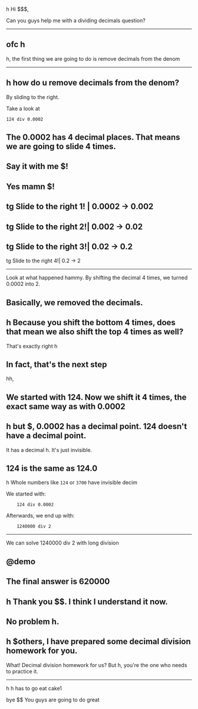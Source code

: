 h 
Hi $$$,

Can you guys help me with a dividing decimals question?

----------------
ofc h 
----------------

h, the first thing we are going to do is remove decimals from the denom

----------------
h how do u remove decimals from the denom?
----------------
By sliding to the right.

Take a look at

    124 div 0.0002

The 0.0002 has 4 decimal places.
That means we are going to slide 4 times.
----------------

Say it with me $!
----------------
Yes mamn $!
----------------
tg Slide to the right 1! | 0.0002 -> 0.002
----------------
tg Slide to the right 2!| 0.002 -> 0.02
----------------
tg Slide to the right 3!| 0.02 -> 0.2
----------------
tg Slide to the right 4!| 0.2 -> 2

----------------
Look at what happened hammy.
By shifting the decimal 4 times, we turned 0.0002 into 2.

Basically, we removed the decimals.
----------------
h Because you shift the bottom 4 times, does that mean we also shift the top 4 times as well?
----------------
That's exactly right h

In fact, that's the next step
----------------
hh, 

We started with 124.
Now we shift it 4 times, the exact same way as with 0.0002
----------------
h but $, 0.0002 has a decimal point. 124 doesn't have a decimal point.
----------------
It has a decimal h. It's just invisible.

124 is the same as 124.0
----------------
h 
Whole numbers like `124` or `3700` have invisible decim

We started with: 

        124 div 0.0002

Afterwards, we end up with:

        1240000 div 2


----------------

We can solve 1240000 div 2 with long division

@demo
----------------

The final answer is 620000
----------------
h
Thank you $$.
I think I understand it now.
----------------
No problem h.
----------------
h $others, I have prepared some decimal division homework for you.
----------------
What! Decimal division homework for us?
But h, you're the one who needs to practice it.

----------------
h h has to go eat cake1

bye $$
You guys are going to do great


